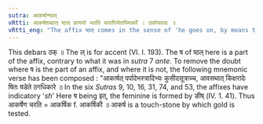 ```yaml
---
sutra: आकर्षान्ष्ठल्
vRtti: आकर्षशब्दात् ष्ठल् प्रत्ययो भवति चरतीत्येतस्मिन्नर्थे । ठकोपवादः ॥
vRtti_eng: "The affix ष्ठल् comes in the sense of 'he goes on, by means there of' after the word '_akarsha_.'"
---
```

This debars ठक् ॥ The ल् is for accent (VI. I. 193). The ष of ष्ठल् here is a part of the affix, contrary to what it was in _sutra_ 7 _ante_. To remove the doubt where ष is the part of an affix, and where it is not, the following mnemonic verse has been composed : "आकार्षत् पर्पादेभस्त्रादिभ्यः कुसीदसूत्राच्च, आवसथात् किक्षरादेः षितः षडेते ठगधिकारे ॥ In the six _Sutras_ 9, 10, 16, 31, 74, and 53, the affixes have indicatory '_sh_' Here ष being इत्, the feminine is formed by ङीष् (IV. 1. 41). Thus आकर्षेण चरति = आकर्षिक f. आकर्षिकी ॥ आकर्ष is a  touch-stone by which gold is tested.
